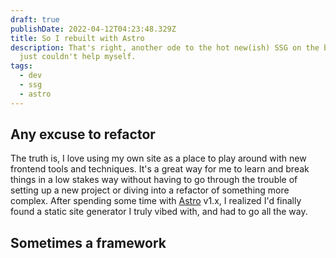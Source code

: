 ```yaml
---
draft: true
publishDate: 2022-04-12T04:23:48.329Z
title: So I rebuilt with Astro
description: That's right, another ode to the hot new(ish) SSG on the block. I
  just couldn't help myself.
tags:
  - dev
  - ssg
  - astro
---
```

## Any excuse to refactor

The truth is, I love using my own site as a place to play around with new frontend tools and techniques. It's a great way for me to learn and break things in a low stakes way without having to go through the trouble of setting up a new project or diving into a refactor of something more complex. After spending some time with [Astro](https://astro.build) v1.x, I realized I'd finally found a static site generator I truly vibed with, and had to go all the way.

## Sometimes a framework


